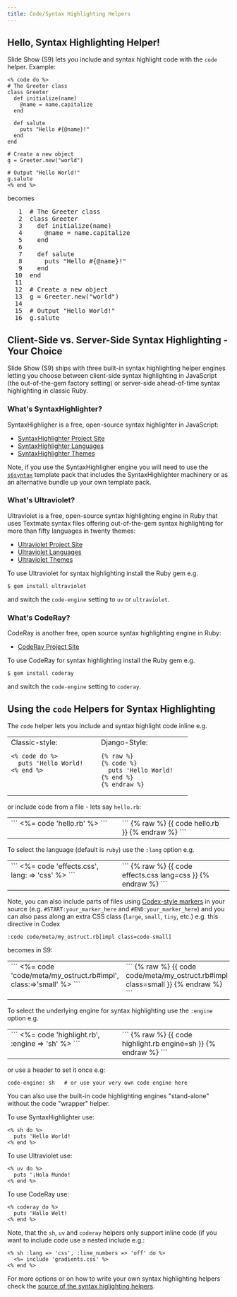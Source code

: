 ```yaml
---
title: Code/Syntax Highlighting Helpers
---
```



## Hello, Syntax Highlighting Helper!

Slide Show (S9) lets you include and syntax highlight code
with the `code` helper. Example:

```
<% code do %>
# The Greeter class
class Greeter
  def initialize(name)
    @name = name.capitalize
  end

  def salute
    puts "Hello #{@name}!"
  end
end

# Create a new object
g = Greeter.new("world")

# Output "Hello World!"
g.salute
<% end %>
```

becomes

<div>
<pre class="programlisting eiffel"><span class="line-numbers">   1 </span> <span class="Comment"><span class="Comment">#</span> The Greeter class</span>
<span class="line-numbers">   2 </span> <span class="Keyword">class</span> <span class="TypeName">Greeter</span>
<span class="line-numbers">   3 </span>   <span class="Keyword">def</span> <span class="FunctionName">initialize</span>(<span class="FunctionParameter">name</span>)
<span class="line-numbers">   4 </span>     <span class="Variable"><span class="Variable">@</span>name</span> <span class="Keyword">=</span> name.<span class="FunctionName">capitalize</span>
<span class="line-numbers">   5 </span>   <span class="Keyword">end</span>
<span class="line-numbers">   6 </span>  
<span class="line-numbers">   7 </span>   <span class="Keyword">def</span> <span class="FunctionName">salute</span>
<span class="line-numbers">   8 </span>     puts <span class="String"><span class="String">&quot;</span>Hello <span class="StringInterpolation"><span class="StringInterpolation">#{</span><span class="Variable"><span class="Variable">@</span>name</span><span class="StringInterpolation">}</span></span>!<span class="String">&quot;</span></span>
<span class="line-numbers">   9 </span>   <span class="Keyword">end</span>
<span class="line-numbers">  10 </span> <span class="Keyword">end</span>
<span class="line-numbers">  11 </span>  
<span class="line-numbers">  12 </span> <span class="Comment"><span class="Comment">#</span> Create a new object</span>
<span class="line-numbers">  13 </span> g <span class="Keyword">=</span> <span class="LibraryObject">Greeter</span>.<span class="FunctionName">new</span>(<span class="String"><span class="String">&quot;</span>world<span class="String">&quot;</span></span>)
<span class="line-numbers">  14 </span>  
<span class="line-numbers">  15 </span> <span class="Comment"><span class="Comment">#</span> Output &quot;Hello World!&quot;</span>
<span class="line-numbers">  16 </span> g.<span class="FunctionName">salute</span>
</pre>
</div>


## Client-Side vs. Server-Side Syntax Highlighting - Your Choice

Slide Show (S9) ships with three built-in syntax highlighting helper engines
letting you choose between client-side syntax highlighting in JavaScript
(the out-of-the-gem factory setting) or server-side ahead-of-time
syntax highlighting in classic Ruby.

### What's SyntaxHighlighter?

SyntaxHighligher is a free, open-source syntax highlighter in JavaScript:

* [SyntaxHighlighter Project Site](http://alexgorbatchev.com/SyntaxHighlighter/)
* [SyntaxHighlighter Languages](http://alexgorbatchev.com/SyntaxHighlighter/manual/brushes/)
* [SyntaxHighlighter Themes](http://alexgorbatchev.com/SyntaxHighlighter/manual/themes/)

Note, if you use the SyntaxHighligher engine you will need to
use the [`s6syntax`](http://github.com/geraldb/slideshow-s6-syntax-highlighter)
template pack that includes the SyntaxHighlighter machinery or as an alternative
bundle up your own template pack.

### What's Ultraviolet?

Ultraviolet is a free, open-source syntax highlighting engine
in Ruby that uses Textmate syntax files offering out-of-the-gem
syntax highlighting for more than fifty languages in twenty themes:

* [Ultraviolet Project Site](http://ultraviolet.rubyforge.org)
* [Ultraviolet Languages](http://ultraviolet.rubyforge.org/syntax_gallery.xhtml)
* [Ultraviolet Themes](http://ultraviolet.rubyforge.org/themes.xhtml)

To use Ultraviolet for syntax highlighting install the Ruby gem e.g.

```
$ gem install ultraviolet
```

and switch the `code-engine` setting to `uv` or `ultraviolet`.

### What's CodeRay?

CodeRay is another free, open source syntax highlighting engine
in Ruby:

* [CodeRay Project Site](http://coderay.rubychan.de)

To use CodeRay for syntax highlighting install the Ruby gem e.g.

```
$ gem install coderay
```

and switch the `code-engine` setting to `coderay`.


## Using the `code` Helpers for Syntax Highlighting

The `code` helper lets you include and syntax highlight code inline e.g.

<table width="100%">
<tr>
  <td markdown="1" width="50%" style="vertical-align: top;">
Classic-style:

```
<% code do %>
  puts 'Hello World!   
<% end %>
```

</td>
<td markdown="1" style="vertical-align: top;">
Django-Style:

```
{% raw %}
{% code %}
  puts 'Hello World!   
{% end %}
{% endraw %}
```
</td></tr></table>

or include code from a file - lets say `hello.rb`:

<table width="100%">
<tr>
  <td markdown="1" width="50%" style="vertical-align: top;">
```
<%= code 'hello.rb' %>
```
</td>
<td markdown="1" style="vertical-align: top;">
```
{% raw %}
{{ code hello.rb }}
{% endraw %}
```
</td></tr></table>

To select the language (default is `ruby`) use the `:lang` option e.g.

<table width="100%">
<tr>
  <td markdown="1" width="50%" style="vertical-align: top;">
```
<%= code 'effects.css', lang: => 'css' %>
```
</td>
<td markdown="1" style="vertical-align: top;">
```
{% raw %}
{{ code effects.css lang=css }}
{% endraw %}
```
</td></tr></table>

Note, you can also include parts of files
using [Codex-style markers](http://pragdave.blogs.pragprog.com/pragdave/2008/05/our-take-on-pre.html)
in your source (e.g. `#START:your_marker_here` and
`#END:your_marker_here`) and you can also pass along an extra CSS class
(`large`, `small`, `tiny`, etc.) e.g. this directive in Codex

```
:code code/meta/my_ostruct.rb[impl class=code-small]
```

becomes in S9:

<table width="100%">
<tr>
  <td markdown="1" width="50%" style="vertical-align: top;">
```
<%= code 'code/meta/my_ostruct.rb#impl', class:=>'small' %>
```
</td>
<td markdown="1" style="vertical-align: top;">
```
{% raw %}
{{ code code/meta/my_ostruct.rb#impl class=small }}
{% endraw %}
```
</td></tr></table>


To select the underlying engine for syntax highlighting use the `:engine` option e.g.

<table width="100%">
<tr>
  <td markdown="1" width="50%" style="vertical-align: top;">
```
<%= code 'highlight.rb', :engine => 'sh' %>
```
</td>
<td markdown="1" style="vertical-align: top;">
```
{% raw %}
{{ code highlight.rb  engine=sh }}
{% endraw %}
```
</td></tr></table>

or use a header to set it once e.g:

```
code-engine: sh   # or use your very own code engine here
```

You can also use the built-in code highlighting engines
"stand-alone" without the code "wrapper" helper.

To use SyntaxHighlighter use:

```
<% sh do %>
  puts 'Hello World!
<% end %>
```

To use Ultraviolet use:

```
<% uv do %>
  puts '¡Hola Mundo!
<% end %>
```

To use CodeRay use:

```
<% coderay do %>
  puts 'Hallo Welt!
<% end %>
```

Note, that the `sh`, `uv` and `coderay` helpers
only support inline code (if you want to include code use a nested include e.g.:

```
<% sh :lang => 'css', :line_numbers => 'off' do %>
  <%= include 'gradients.css' %>
<% end %>
```

For more options or on how to write your own syntax highlighting
helpers check the [source of the syntax higlighting helpers](http://github.com/slideshow-s9/slideshow/tree/master/lib/slideshow/helpers/syntax).
